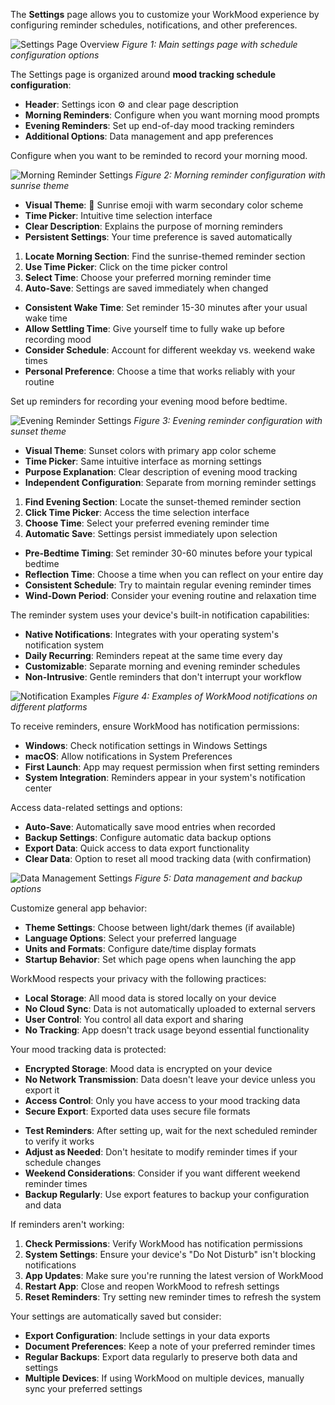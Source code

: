 <!-- (dl (section-meta (title Application Settings))) -->

The **Settings** page allows you to customize your WorkMood experience by configuring reminder schedules, notifications, and other preferences.

![Settings Page Overview](./images/settings-main.png)
*Figure 1: Main settings page with schedule configuration options*

<!-- (dl (# Page Overview)) -->

The Settings page is organized around **mood tracking schedule configuration**:

- **Header**: Settings icon ⚙️ and clear page description
- **Morning Reminders**: Configure when you want morning mood prompts
- **Evening Reminders**: Set up end-of-day mood tracking reminders
- **Additional Options**: Data management and app preferences

<!-- (dl (# Morning Reminder Configuration)) -->

Configure when you want to be reminded to record your morning mood.

![Morning Reminder Settings](./images/settings-morning-reminder.png)
*Figure 2: Morning reminder configuration with sunrise theme*

<!-- (dl (## Morning Reminder Features)) -->

- **Visual Theme**: 🌅 Sunrise emoji with warm secondary color scheme
- **Time Picker**: Intuitive time selection interface
- **Clear Description**: Explains the purpose of morning reminders
- **Persistent Settings**: Your time preference is saved automatically

<!-- (dl (## Setting Your Morning Time)) -->

1. **Locate Morning Section**: Find the sunrise-themed reminder section
2. **Use Time Picker**: Click on the time picker control
3. **Select Time**: Choose your preferred morning reminder time
4. **Auto-Save**: Settings are saved immediately when changed

<!-- (dl (## Morning Reminder Best Practices)) -->

- **Consistent Wake Time**: Set reminder 15-30 minutes after your usual wake time
- **Allow Settling Time**: Give yourself time to fully wake up before recording mood
- **Consider Schedule**: Account for different weekday vs. weekend wake times
- **Personal Preference**: Choose a time that works reliably with your routine

<!-- (dl (# Evening Reminder Configuration)) -->

Set up reminders for recording your evening mood before bedtime.

![Evening Reminder Settings](./images/settings-evening-reminder.png)
*Figure 3: Evening reminder configuration with sunset theme*

<!-- (dl (## Evening Reminder Features)) -->

- **Visual Theme**: Sunset colors with primary app color scheme
- **Time Picker**: Same intuitive interface as morning settings
- **Purpose Explanation**: Clear description of evening mood tracking
- **Independent Configuration**: Separate from morning reminder settings

<!-- (dl (## Setting Your Evening Time)) -->

1. **Find Evening Section**: Locate the sunset-themed reminder section
2. **Click Time Picker**: Access the time selection interface
3. **Choose Time**: Select your preferred evening reminder time
4. **Automatic Save**: Settings persist immediately upon selection

<!-- (dl (## Evening Reminder Best Practices)) -->

- **Pre-Bedtime Timing**: Set reminder 30-60 minutes before your typical bedtime
- **Reflection Time**: Choose a time when you can reflect on your entire day
- **Consistent Schedule**: Try to maintain regular evening reminder times
- **Wind-Down Period**: Consider your evening routine and relaxation time

<!-- (dl (# Reminder System)) -->

<!-- (dl (## How Reminders Work)) -->

The reminder system uses your device's built-in notification capabilities:

- **Native Notifications**: Integrates with your operating system's notification system
- **Daily Recurring**: Reminders repeat at the same time every day
- **Customizable**: Separate morning and evening reminder schedules
- **Non-Intrusive**: Gentle reminders that don't interrupt your workflow

![Notification Examples](./images/settings-notification-examples.png)
*Figure 4: Examples of WorkMood notifications on different platforms*

<!-- (dl (## Notification Permissions)) -->

To receive reminders, ensure WorkMood has notification permissions:

- **Windows**: Check notification settings in Windows Settings
- **macOS**: Allow notifications in System Preferences
- **First Launch**: App may request permission when first setting reminders
- **System Integration**: Reminders appear in your system's notification center

<!-- (dl (# Additional Settings)) -->

<!-- (dl (## Data Management)) -->

Access data-related settings and options:

- **Auto-Save**: Automatically save mood entries when recorded
- **Backup Settings**: Configure automatic data backup options
- **Export Data**: Quick access to data export functionality
- **Clear Data**: Option to reset all mood tracking data (with confirmation)

![Data Management Settings](./images/settings-data-management.png)
*Figure 5: Data management and backup options*

<!-- (dl (## Application Preferences)) -->

Customize general app behavior:

- **Theme Settings**: Choose between light/dark themes (if available)
- **Language Options**: Select your preferred language
- **Units and Formats**: Configure date/time display formats
- **Startup Behavior**: Set which page opens when launching the app

<!-- (dl (# Privacy and Security)) -->

<!-- (dl (## Data Privacy)) -->

WorkMood respects your privacy with the following practices:

- **Local Storage**: All mood data is stored locally on your device
- **No Cloud Sync**: Data is not automatically uploaded to external servers
- **User Control**: You control all data export and sharing
- **No Tracking**: App doesn't track usage beyond essential functionality

<!-- (dl (## Data Security)) -->

Your mood tracking data is protected:

- **Encrypted Storage**: Mood data is encrypted on your device
- **No Network Transmission**: Data doesn't leave your device unless you export it
- **Access Control**: Only you have access to your mood tracking data
- **Secure Export**: Exported data uses secure file formats

<!-- (dl (# Settings Management)) -->

<!-- (dl (## Configuration Tips)) -->

- **Test Reminders**: After setting up, wait for the next scheduled reminder to verify it works
- **Adjust as Needed**: Don't hesitate to modify reminder times if your schedule changes
- **Weekend Considerations**: Consider if you want different weekend reminder times
- **Backup Regularly**: Use export features to backup your configuration and data

<!-- (dl (## Troubleshooting Settings)) -->

If reminders aren't working:

1. **Check Permissions**: Verify WorkMood has notification permissions
2. **System Settings**: Ensure your device's "Do Not Disturb" isn't blocking notifications
3. **App Updates**: Make sure you're running the latest version of WorkMood
4. **Restart App**: Close and reopen WorkMood to refresh settings
5. **Reset Reminders**: Try setting new reminder times to refresh the system

<!-- (dl (## Settings Backup)) -->

Your settings are automatically saved but consider:

- **Export Configuration**: Include settings in your data exports
- **Document Preferences**: Keep a note of your preferred reminder times
- **Regular Backups**: Export data regularly to preserve both data and settings
- **Multiple Devices**: If using WorkMood on multiple devices, manually sync your preferred settings
